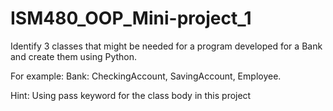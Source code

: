 # ISM480_OOP_Mini-project_1
Identify 3 classes that might be needed for a program developed for a Bank and create them using Python. 

For example: Bank: CheckingAccount, SavingAccount, Employee. 

Hint: Using pass keyword for the class body in this project
